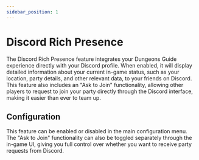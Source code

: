 ```yaml
---
sidebar_position: 1
---
```


# Discord Rich Presence

The Discord Rich Presence feature integrates your Dungeons Guide experience directly with your Discord profile. When enabled, it will display detailed information about your current in-game status, such as your location, party details, and other relevant data, to your friends on Discord. This feature also includes an "Ask to Join" functionality, allowing other players to request to join your party directly through the Discord interface, making it easier than ever to team up.

## Configuration

This feature can be enabled or disabled in the main configuration menu. The "Ask to Join" functionality can also be toggled separately through the in-game UI, giving you full control over whether you want to receive party requests from Discord.